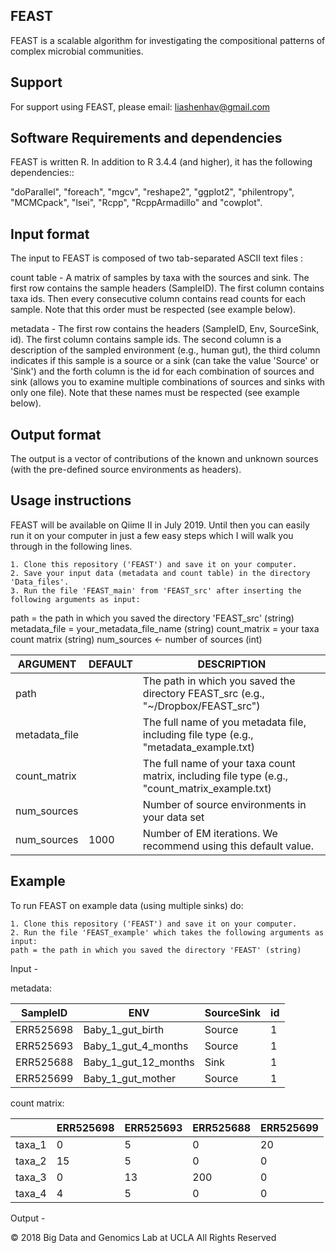 FEAST
-----------------------

FEAST is a scalable algorithm for investigating the compositional patterns  of complex microbial communities. 

Support
-----------------------

For support using FEAST, please email: liashenhav@gmail.com


Software Requirements and dependencies
-----------------------

FEAST is written R. In addition to R 3.4.4 (and higher), it has the following dependencies::

"doParallel", "foreach", "mgcv", "reshape2", "ggplot2", "philentropy", "MCMCpack", "lsei", "Rcpp", "RcppArmadillo" and "cowplot".

Input format
-----------------------
The input to FEAST is composed of two tab-separated ASCII text files :

count table  - A matrix of samples by taxa with the sources and sink. The first row contains the sample headers (SampleID). The first column contains taxa ids. Then every consecutive column contains read counts for each sample. Note that this order must be respected (see example below).

metadata -  The first row contains the headers (SampleID, Env, SourceSink, id). The first column contains sample ids. The second column is a description of the sampled environment (e.g., human gut), the third column indicates if this sample is a source or a sink (can take the value 'Source' or 'Sink') and the forth column is the id for each combination of sources and sink (allows you to examine multiple combinations of sources and sinks with only one file). Note that these names must be respected  (see example below).



Output format
-----------------------

The output is a vector of  contributions of the known and unknown sources (with the pre-defined source environments as headers). 

Usage instructions
---------------------------

FEAST will be available on Qiime II in July 2019. Until then you can easily run it on your computer in just a few easy steps which I will walk you through in the following lines. 

	1. Clone this repository ('FEAST') and save it on your computer.
	2. Save your input data (metadata and count table) in the directory 'Data_files'.
	3. Run the file 'FEAST_main' from 'FEAST_src' after inserting the following arguments as input:

path = the path in which you saved the directory 'FEAST_src' (string)
metadata_file =  your_metadata_file_name (string)
count_matrix =  your taxa count matrix (string)
num_sources <- number of sources (int)


| ARGUMENT | DEFAULT |DESCRIPTION |
| ------------- | ------------- |------------- |
| path  |   |The path in which you saved the directory FEAST_src (e.g., "~/Dropbox/FEAST_src") |
| metadata_file  |   |The full name of you metadata file, including file type (e.g., "metadata_example.txt) |
| count_matrix   |   |The full name of your taxa count matrix, including file type (e.g., "count_matrix_example.txt)  |
| num_sources  |   |Number of source environments in your data set  |
| num_sources  | 1000  |Number of EM iterations. We recommend using this default value.   |




Example
---------------------------

To run FEAST on example data (using multiple sinks) do:

	
	1. Clone this repository ('FEAST') and save it on your computer.
	2. Run the file 'FEAST_example' which takes the following arguments as input:
	path = the path in which you saved the directory 'FEAST' (string)
	

Input - 

metadata:

| SampleID | ENV |SourceSink | id|
| ------------- | ------------- |------------- |------------- |
| ERR525698  |  Baby_1_gut_birth | Source | 1|
| ERR525693  |  Baby_1_gut_4_months | Source | 1|
| ERR525688   |  Baby_1_gut_12_months | Sink| 1|
| ERR525699  |  Baby_1_gut_mother | Source | 1|


count matrix:

| | ERR525698 |ERR525693 | ERR525688| ERR525699|
| ------------- | ------------- |------------- |------------- |------------- |
| taxa_1  |  0 | 5 | 0|20 |
| taxa_2  |  15 | 5 | 0|0 |
| taxa_3  |  0 | 13 | 200|0 |
| taxa_4  |  4 | 5 | 0|0 |

 

Output - 



© 2018 Big Data and Genomics Lab at UCLA All Rights Reserved
